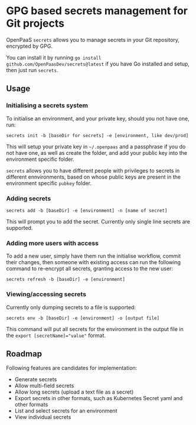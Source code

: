 # GPG based secrets management for Git projects
OpenPaaS `secrets` allows you to manage secrets in your Git repository, encrypted by GPG.

You can install it by running `go install github.com/OpenPaasDev/secrets@latest` if you have Go installed and setup, then just run `secrets`.

## Usage 

### Initialising a secrets system
To initialise an environment, and your private key, should you not have one, run:

```
secrets init -b [baseDir for secrets] -e [environment, like dev/prod]
```
This will setup your private key in `~/.openpaas` and a passphrase if you do not have one, as well as create the folder, and add your public key into the environment specific folder.

`secrets` allows you to have different people with privileges to secrets in different ennvironments, based on whose public keys are present in the environment specific `pubkey` folder.

### Adding secrets

```
secrets add -b [baseDir] -e [environment] -n [name of secret]
```

This will prompt you to add the secret. Currently only single line secrets are supported.

### Adding more users with access
To add a new user, simply have them run the initialise workflow, commit their changes, then someone with existing access can run the following command to re-encrypt all secrets, granting access to the new user:

```
secrets refresh -b [baseDir] -e [environment]
```

### Viewing/accessing secrets
Currently only dumping secrets to a file is supported:

```
secrets env -b [baseDir] -e [environment] -o [output file]
```

This command will put all secrets for the environment in the output file in the `export [secretName]="value"` format.

## Roadmap
Following features are candidates for implementation:

* Generate secrets
* Allow multi-field secrets
* Allow long secrets (upload a text file as a secret)
* Export secrets in other formats, such as Kubernetes Secret yaml and other formats
* List and select secrets for an environment
* View individual secrets
